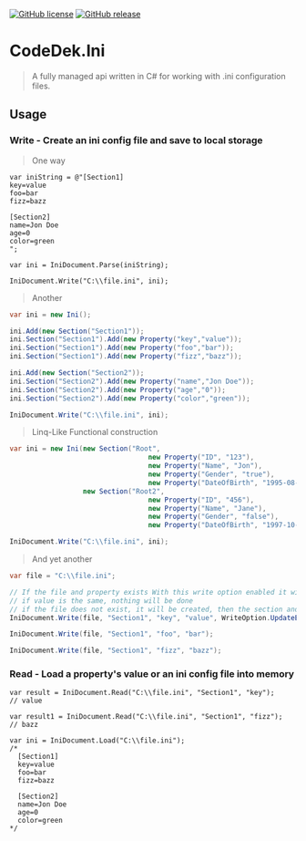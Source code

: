 [![GitHub license](https://img.shields.io/github/license/codedek/CodeDek.Ini.svg)]()<!--(https://github.com/codedek/CodeDek.Ini/blob/master/LICENSE)-->
[![GitHub release](https://img.shields.io/github/release/codedek/CodeDek.Ini.svg)]()<!--(https://github.com/codedek/CodeDek.Ini/releases/latest)-->
<!--[![Github All Releases](https://img.shields.io/github/downloads/codedek/CodeDek.Ini/total.svg)]()-->
<!--[![Github downloads](https://img.shields.io/github/downloads/codedek/CodeDek.Ini/v.0.1/total.svg)]()-->
<!---![Github Releases](https://img.shields.io/github/downloads/codedek/CodeDek.Ini/latest/total.svg)-->


# CodeDek.Ini

>A fully managed api written in C# for working with .ini configuration files.

## Usage

### __Write__ - Create an ini config file and save to local storage

  > One way

  ```CSharp
  var iniString = @"[Section1]
  key=value
  foo=bar
  fizz=bazz

  [Section2]
  name=Jon Doe
  age=0
  color=green
  ";

  var ini = IniDocument.Parse(iniString);

  IniDocument.Write("C:\\file.ini", ini);
  ```

  > Another

  ```csharp
  var ini = new Ini();

  ini.Add(new Section("Section1"));
  ini.Section("Section1").Add(new Property("key","value"));
  ini.Section("Section1").Add(new Property("foo","bar"));
  ini.Section("Section1").Add(new Property("fizz","bazz"));

  ini.Add(new Section("Section2"));
  ini.Section("Section2").Add(new Property("name","Jon Doe"));
  ini.Section("Section2").Add(new Property("age","0"));
  ini.Section("Section2").Add(new Property("color","green"));

  IniDocument.Write("C:\\file.ini", ini);
  ```

  > Linq-Like Functional construction

  ```csharp
  var ini = new Ini(new Section("Root",
                                    new Property("ID", "123"),
                                    new Property("Name", "Jon"),
                                    new Property("Gender", "true"),
                                    new Property("DateOfBirth", "1995-08-29T00:00:00")),
                    new Section("Root2",
                                    new Property("ID", "456"),
                                    new Property("Name", "Jane"),
                                    new Property("Gender", "false"),
                                    new Property("DateOfBirth", "1997-10-02T00:00:00")));

  IniDocument.Write("C:\\file.ini", ini);
  ```

  > And yet another

  ```csharp
  var file = "C:\\file.ini";

  // If the file and property exists With this write option enabled it will update the value
  // if value is the same, nothing will be done
  // if the file does not exist, it will be created, then the section and property will be added
  IniDocument.Write(file, "Section1", "key", "value", WriteOption.UpdateExistingPropertyValue);

  IniDocument.Write(file, "Section1", "foo", "bar");

  IniDocument.Write(file, "Section1", "fizz", "bazz");
  ```

### __Read__ - Load a property's value or an ini config file into memory

  ```CSharp
  var result = IniDocument.Read("C:\\file.ini", "Section1", "key");
  // value

  var result1 = IniDocument.Read("C:\\file.ini", "Section1", "fizz");
  // bazz

  var ini = IniDocument.Load("C:\\file.ini");
  /*
    [Section1]
    key=value
    foo=bar
    fizz=bazz

    [Section2]
    name=Jon Doe
    age=0
    color=green
  */
  ```
